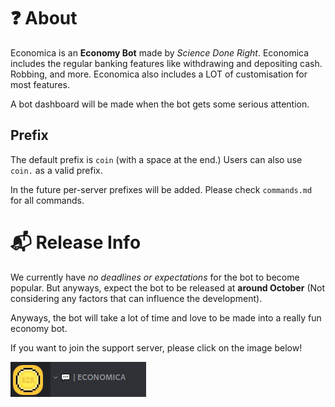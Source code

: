 # ❓ About

Economica is an **Economy Bot** made by *Science Done Right*. Economica includes the regular banking features like withdrawing and depositing cash. Robbing, and more.
Economica also includes a LOT of customisation for most features.

A bot dashboard will be made when the bot gets some serious attention.

## Prefix

The default prefix is `coin` (with a space at the end.) Users can also use `coin.` as a valid prefix.

In the future per-server prefixes will be added.
Please check `commands.md` for all commands.

# 📬 Release Info

We currently have *no deadlines or expectations* for the bot to become popular. But anyways, expect the bot to be released at **around October** (Not considering any factors that can influence the development).

Anyways, the bot will take a lot of time and love to be made into a really fun economy bot.

If you want to join the support server, please click on the image below!

[![Invitation image](images/Economica_Server.png)](https://discord.gg/HxkmbdgcEM)